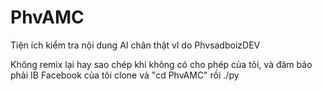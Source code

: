 # PhvAMC
Tiện ích kiểm tra nội dung AI chân thật vl do PhvsadboizDEV

Không remix lại hay sao chép khi không có cho phép của tôi, và đảm bảo phải IB Facebook của tôi
clone và "cd PhvAMC" rồi ./py
